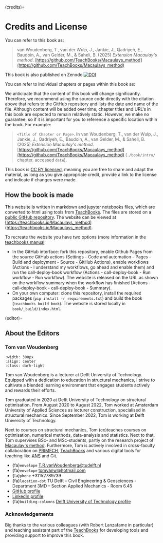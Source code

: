 (credits)=
# Credits and License

You can refer to this book as:

> van Woudenberg, T., van der Wulp, J., Jankie, J., Qadriyeh, E., Baudoin, A., van Gelder, M., & Saheli, B. (2025) _Extension Macaulay's method_. [https://github.com/TeachBooks/Macaulays_method](https://github.com/TeachBooks/Macaulays_method)

This book is also published on Zenodo [![DOI](https://zenodo.org/badge/DOI/10.5281/zenodo.15099577.svg)](https://doi.org/10.5281/zenodo.15099577)

You can refer to individual chapters or pages within this book as:

We anticipate that the content of this book will change significantly. Therefore, we recommend using the source code directly with the citation above that refers to the GitHub repository and lists the date and name of the file. Although content will be added over time, chapter titles and URL's in this book are expected to remain relatively static. However, we make no guarantee, so if it is important for you to reference a specific location within the book. For example:

> `<Title of Chapter or Page>`. In van Woudenberg, T., van der Wulp, J., Jankie, J., Qadriyeh, E., Baudoin, A., van Gelder, M., & Saheli, B. (2025) _Extension Macaulay's method_. [https://github.com/TeachBooks/Macaulays_method](https://github.com/TeachBooks/Macaulays_method) (`./book/intro/` chapter, accessed `date`).

This book is [CC BY licensed](https://creativecommons.org/licenses/by/4.0/), meaning you are free to share and adapt the material, as long as you give appropriate credit, provide a link to the license and indicate if changes were made.

## How the book is made
This website is written in markdown and jupyter notebooks files, which are converted to html using tools from [TeachBooks](https://teachbooks.io/). The files are stored on a [public GitHub repository](https://github.com/TeachBooks/Macaulays_method). The website can be viewed at [https://teachbooks.io/Macaulays_method](https://teachbooks.io/Macaulays_method).

To recreate the website you have two options (more information in the [teachbooks manual](https://teachbooks.io/manual/):
- In the GitHub interface: fork this repository, enable Github Pages from the source GitHub actions (Settings - Code and automation - Pages - Build and deployment - Source - GitHub Actions), enable workflows (Actions - I understand my workflows, go ahead and enable them) and run the call-deploy-book workflow (Actions - call-deploy-book - Run workflow - Run workflow). The website is released on the URL as shown on the workflow summary when the workflow has finished (Actions - call-deploy-book - call-deploy-book - Summary).
- On your own computer: clone this repository, install the required packages (`pip install -r requirements.txt`) and build the book (`teachbooks build book`). The website is stored locally in `book/_build/index.html`.

(editor)=
## About the Editors

### Tom van Woudenberg

```{figure} figures/Tom.jpg
:width: 300px
:align: center
:class: dark-light
```

Tom van Woudenberg is a lecturer at Delft University of Technology. Equipped with a dedication to education in structural mechanics, I strive to cultivate a blended learning environment that engages students actively and rewards their efforts.

Tom graduated in 2020 at Delft University of Technology on structural optimisation. From August 2020 to August 2022, Tom worked at Amsterdam University of Applied Sciences as lecturer construction, specialised in structural mechanics. Since September 2022, Tom is working at Delft University of Technology.

Next to courses on structural mechanics, Tom (co)teaches courses on optimisation, numerical methods, data-analysis and statistics. Next to that, Tom supervises BSc- and MSc-students, partly on the research project of [Macaulay's method](https://teachbooks.io/Macaulays_method). Furthermore, Tom is actively involved in cross-faculty collaboration on [PRIMECH](https://www.tudelft.nl/teachingacademy/communities/primech), [TeachBooks](https://teachbooks.io/) and various digital tools for teaching like [ANS](https://ans.app/) and Git.

- {fa}`envelope` T.R.vanWoudenberg@tudelft.nl
- {fa}`envelope` tomvanw@hotmail.com
- {fa}`phone` +31152789739
- {fa}`location-dot` TU Delft – Civil Engineering & Geosciences - Department 3MD – Section Applied Mechanics - Room 6.45
- <i class="fa-brands fa-github"></i> [GitHub profile ](https://github.com/Tom-van-Woudenberg)
- <i class="fa-brands fa-linkedin"></i> [LinkedIn profile](https://www.linkedin.com/in/tom-van-woudenberg/)
- {fa}`building-columns` [Delft University of Technology profile](https://www.tudelft.nl/en/staff/t.r.vanwoudenberg/)

### Acknowledgements
Big thanks to the various colleagues (with Robert Lanzafame in particular) and teaching assistant part of the [TeachBooks](https://teachbooks.io/) for developing tools and providing support to improve this book.
